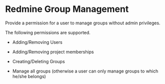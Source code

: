 # Redmine Group Management

Provide a permission for a user to manage groups without admin privileges.

The following permissions are supported.

* Adding/Removing Users

* Adding/Removing project memberships

* Creating/Deleting Groups

* Manage all groups (otherwise a user can only manage groups to which he/she belongs)



